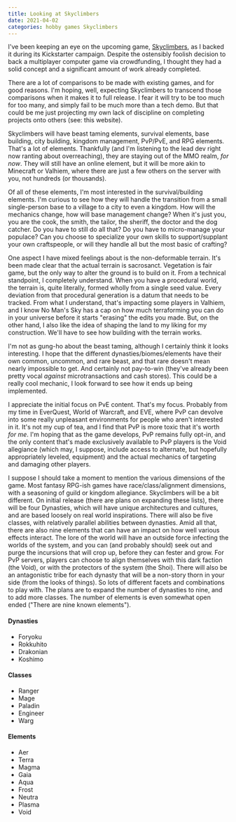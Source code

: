```yaml
---
title: Looking at Skyclimbers
date: 2021-04-02
categories: hobby games Skyclimbers
---
```

I've been keeping an eye on the upcoming game, [Skyclimbers](https://www.skyclimbers.net/), as I backed it during its Kickstarter campaign. Despite the ostensibly foolish decision to back a multiplayer computer game via crowdfunding, I thought they had a solid concept and a significant amount of work already completed.
<!--more-->
There are a lot of comparisons to be made with existing games, and for good reasons. I'm hoping, well, expecting Skyclimbers to transcend those comparisons when it makes it to full release. I fear it will try to be too much for too many, and simply fail to be much more than a tech demo. But that could be me just projecting my own lack of discipline on completing projects onto others (see: this website).

Skyclimbers will have beast taming elements, survival elements, base building, city building, kingdom management, PvP/PvE, and RPG elements. That's a lot of elements. Thankfully (and I'm listening to the lead dev right now ranting about overreaching), they are staying out of the MMO realm, _for now_. They will still have an online element, but it will be more akin to Minecraft or Valhiem, where there are just a few others on the server with you, not hundreds (or thousands).

Of all of these elements, I'm most interested in the survival/building elements. I'm curious to see how they will handle the transition from a small single-person base to a village to a city to even a kingdom. How will the mechanics change, how will base management change? When it's just you, you are the cook, the smith, the tailor, the sheriff, the doctor and the dog catcher. Do you have to still do all that? Do you have to micro-manage your populace? Can you choose to specialize your own skills to support/supplant your own craftspeople, or will they handle all but the most basic of crafting?

One aspect I have mixed feelings about is the non-deformable terrain. It's been made clear that the actual terrain is sacrosanct. Vegetation is fair game, but the only way to alter the ground is to build on it. From a technical standpoint, I completely understand. When you have a procedural world, the terrain is, quite literally, formed wholly from a single seed value. Every deviation from that procedural generation is a datum that needs to be tracked. From what I understand, that's impacting some players in Valhiem, and I know No Man's Sky has a cap on how much terraforming you can do in your universe before it starts "erasing" the edits you made. But, on the other hand, I also like the idea of shaping the land to my liking for my construction. We'll have to see how building with the terrain works.

I'm not as gung-ho about the beast taming, although I certainly think it looks interesting. I hope that the different dynasties/biomes/elements have their own common, uncommon, and rare beast, and that rare doesn't mean nearly impossible to get. And certainly not pay-to-win (they've already been pretty vocal _against_ microtransactions and cash stores). This could be a really cool mechanic, I look forward to see how it ends up being implemented.

I appreciate the initial focus on PvE content. That's my focus. Probably from my time in EverQuest, World of Warcraft, and EVE, where PvP can devolve into some really unpleasant environments for people who aren't interested in it. It's not my cup of tea, and I find that PvP is more toxic that it's worth _for me_. I'm hoping that as the game develops, PvP remains fully opt-in, and the only content that's made exclusively available to PvP players is the Void allegiance (which may, I suppose, include access to alternate, but hopefully appropriately leveled, equipment) and the actual mechanics of targeting and damaging other players.

I suppose I should take a moment to mention the various dimensions of the game. Most fantasy RPG-ish games have race/class/alignment dimensions, with a seasoning of guild or kingdom allegiance. Skyclimbers will be a bit different. On initial release (there are plans on expanding these lists), there will be four Dynasties, which will have unique architectures and cultures, and are based loosely on real world inspirations. There will also be five classes, with relatively parallel abilities between dynasties. Amid all that, there are also nine elements that can have an impact on how well various effects interact. The lore of the world will have an outside force infecting the worlds of the system, and you can (and probably should) seek out and purge the incursions that will crop up, before they can fester and grow. For PvP servers, players can choose to align themselves with this dark faction (the Void), or with the protectors of the system (the Shoi). There will also be an antagonistic tribe for each dynasty that will be a non-story thorn in your side (from the looks of things). So lots of different facets and combinations to play with. The plans are to expand the number of dynasties to nine, and to add more classes. The number of elements is even somewhat open ended ("There are nine known elements").

#### Dynasties
* Foryoku
* Rokkuhito
* Drakonian
* Koshimo

#### Classes
* Ranger
* Mage
* Paladin
* Engineer
* Warg

#### Elements
* Aer
* Terra
* Magma
* Gaia
* Aqua
* Frost
* Neutra
* Plasma
* Void